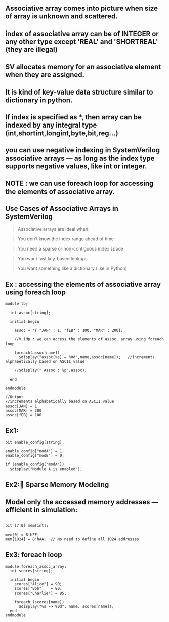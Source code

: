 ## Associative array comes into picture when size of array is **unknown and scattered.**
## index of associative array can be of INTEGER or any other type except 'REAL' and 'SHORTREAL' (they are illegal)
## SV allocates memory for an associative element when they are assigned.
## It is kind of key-value data structure similar to dictionary in python.
## If index is specified as *, then array can be indexed by any integral type (int,shortint,longint,byte,bit,reg...)
## you can use negative indexing in SystemVerilog associative arrays — as long as the index type supports negative values, like int or integer.
## NOTE : we can use foreach loop for accessing the elements of associative array.

## Use Cases of Associative Arrays in SystemVerilog
> Associative arrays are ideal when:

> You don’t know the index range ahead of time

> You need a sparse or non-contiguous index space

> You want fast key-based lookups

> You want something like a dictionary (like in Python)

## Ex : accessing the elements of associative array using foreach loop
```
module tb;
  
  int assoc[string];
  
  initial begin
    
    assoc = '{ "JAN" : 1, "fEB" : 100, "MAR" : 200};
    
    //V.IMp : we can access the elements of assoc. array using foreach loop
    
    foreach(assoc[name])
      $display("assoc[%s] = %0d",name,assoc[name]);   //increments alphabetically based on ASCII value
    
    //$display(" Assoc : %p",assoc);
    
  end
  
endmodule

//Output
//increments alphabetically based on ASCII value
assoc[JAN] = 1
assoc[MAR] = 200
assoc[fEB] = 100
```

## Ex1:
```
bit enable_config[string];

enable_config["modA"] = 1;
enable_config["modB"] = 0;

if (enable_config["modA"])
  $display("Module A is enabled");
```

## Ex2:🧱 Sparse Memory Modeling
## Model only the accessed memory addresses — efficient in simulation:
```

bit [7:0] mem[int];

mem[0] = 8'hFF;
mem[1024] = 8'hAA;  // No need to define all 1024 addresses
```

## Ex3: foreach loop
```
module foreach_assoc_array;
  int scores[string];

  initial begin
    scores["Alice"] = 90;
    scores["Bob"]   = 80;
    scores["Charlie"] = 85;

    foreach (scores[name])
      $display("%s => %0d", name, scores[name]);
  end
endmodule
```
